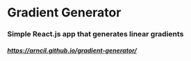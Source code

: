 # Gradient Generator
### Simple React.js app that generates linear gradients
##### https://arncil.github.io/gradient-generator/

